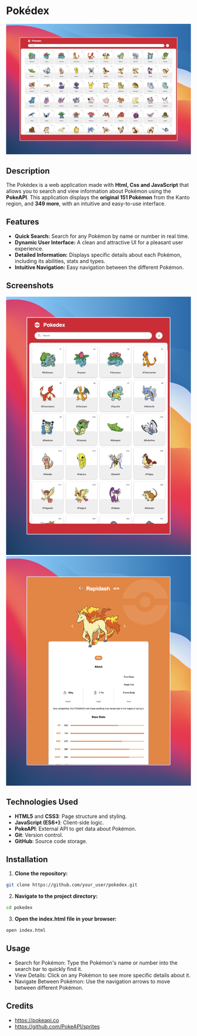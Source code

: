 # Pokédex

![Pokedex](./img/desktop.jpeg)

## Description

The Pokédex is a web application made with **Html, Css and JavaScript** that allows you to search and view information about Pokémon using the **PokeAPI**. This application displays the **original 151 Pokémon** from the Kanto region, and **349 more**, with an intuitive and easy-to-use interface.

## Features

- **Quick Search:** Search for any Pokémon by name or number in real time.
- **Dynamic User Interface:** A clean and attractive UI for a pleasant user experience.
- **Detailed Information:** Displays specific details about each Pokémon, including its abilities, stats and types.
- **Intuitive Navigation:** Easy navigation between the different Pokémon.

## Screenshots

![Pokedex Screenshot](./img/responsive.jpeg)
![Pokedex Screenshot](./img/detail.jpeg)

## Technologies Used

- **HTML5** and **CSS3**: Page structure and styling.
- **JavaScript (ES6+)**: Client-side logic.
- **PokeAPI**: External API to get data about Pokémon.
- **Git**: Version control.
- **GitHub**: Source code storage.

## Installation

1. **Clone the repository:**
```sh
git clone https://github.com/your_user/pokedex.git
```
2. **Navigate to the project directory:**
```sh
cd pokedex
```
3. **Open the index.html file in your browser:**
```sh
open index.html
```
## Usage

- Search for Pokémon: Type the Pokémon's name or number into the search bar to quickly find it.
- View Details: Click on any Pokémon to see more specific details about it.
- Navigate Between Pokémon: Use the navigation arrows to move between different Pokémon.

## Credits

- <https://pokeapi.co>
- <https://github.com/PokeAPI/sprites>